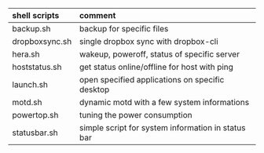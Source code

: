| shell scripts  | comment                                            |
| :------------- | :------------------------------------------------- |
| backup.sh      | backup for specific files                          |
| dropboxsync.sh | single dropbox sync with dropbox-cli               |
| hera.sh        | wakeup, poweroff, status of specific server        |
| hoststatus.sh  | get status online/offline for host with ping       |
| launch.sh      | open specified applications on specific desktop    |
| motd.sh        | dynamic motd with a few system informations        |
| powertop.sh    | tuning the power consumption                       |
| statusbar.sh   | simple script for system information in status bar |
